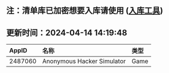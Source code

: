 ## 注：清单库已加密想要入库请使用 ([入库工具](https://github.com/BlankTMing/ManifestAutoUpdate/releases))

## 更新时间：2024-04-14 14:19:48
| AppID | 名称 | 类型  |
| :-------------------- | :----------------------------- | :----------- |
| 2487060 | Anonymous Hacker Simulator| Game |
